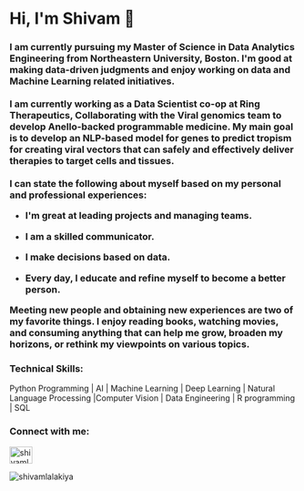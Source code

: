
<h1>Hi, I'm Shivam 👋</h1>
<h3>I am currently pursuing my Master of Science in Data Analytics Engineering from Northeastern University, Boston. I'm good at making data-driven judgments and enjoy working on data and Machine Learning related initiatives.</br></br>
I am currently working as a Data Scientist co-op at Ring Therapeutics, Collaborating with the Viral genomics team to develop Anello-backed programmable medicine. My main goal is to develop an NLP-based model for genes to predict tropism for creating viral vectors that can safely and effectively deliver therapies to target cells and tissues.</br></br>
I can state the following about myself based on my personal and professional experiences:


- I'm great at leading projects and managing teams.

- I am a skilled communicator.

- I make decisions based on data.

- Every day, I educate and refine myself to become a better person.

Meeting new people and obtaining new experiences are two of my favorite things. I enjoy reading books, watching movies, and consuming anything that can help me grow, broaden my horizons, or rethink my viewpoints on various topics.</br>
</h3>

<h3 align="left">Technical Skills:</h3>
Python Programming | AI | Machine Learning | Deep Learning | Natural Language Processing |Computer Vision | Data Engineering | R programming | SQL

<h3 align="left">Connect with me:</h3>
<p align="left">
<a href="https://www.linkedin.com/in/shivam-lalakiya/" target="blank"><img align="center" src="https://cdn.jsdelivr.net/npm/simple-icons@3.0.1/icons/linkedin.svg" alt="shivamlalakiya" height="30" width="40" /></a>
</p>

<p align="left"> <img src="https://komarev.com/ghpvc/?username=hrsh25&label=Profile%20views&color=0e75b6&style=flat" alt="shivamlalakiya" /> </p>
